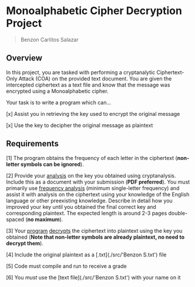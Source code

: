 # Monoalphabetic Cipher Decryption Project
> Benzon Carlitos Salazar

## Overview
In this project, you are tasked with performing a cryptanalytic Ciphertext-Only Attack (COA) on the provided text document.  You are given the intercepted ciphertext as a text file and know that the message was encrypted using a Monoalphabetic cipher.

Your task is to write a program which can...

[x] Assist you in retrieving the key used to encrypt the original message

[x] Use the key to decipher the original message as plaintext

## Requirements
[1] The program obtains the frequency of each letter in the ciphertext (**non-letter symbols can be ignored**).

[2] Provide your [analysis](./src/analysis/Analysis.txt) on the key you obtained using cryptanalysis.  Include this as a document with your submission (**PDF preferred**).  You must primarily use [frequency analysis](./src/out/LetterFrequency.csv) (minimum single-letter frequency) and assist it with analysis on the ciphertext using your knowledge of the English language or other preexisting knowledge.  Describe in detail how you improved your key until you obtained the final correct key and corresponding plaintext.  The expected length is around 2-3 pages double-spaced (**no maximum**).

[3] Your [program](./src/Monoalphabetic.java) [decrypts](./src/out/plainText.txt) the ciphertext into plaintext using the key you obtained (**Note that non-letter symbols are already plaintext, no need to decrypt them**).

[4] Include the original plaintext as a [.txt](./src/'Benzon S.txt') file

[5] Code must compile and run to receive a grade

[6] You *must* use the [text file](./src/'Benzon S.txt') with your name on it
